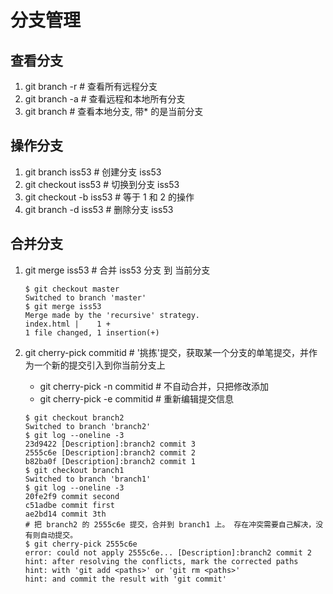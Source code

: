 # 分支管理

## 查看分支

1. git branch -r    # 查看所有远程分支
2. git branch -a    # 查看远程和本地所有分支
3. git branch       # 查看本地分支, 带* 的是当前分支

## 操作分支

1. git branch iss53     # 创建分支 iss53
2. git checkout iss53   # 切换到分支 iss53
3. git checkout -b iss53                # 等于 1 和 2 的操作
4. git branch -d iss53  # 删除分支 iss53

## 合并分支

1. git merge iss53      # 合并 iss53 分支 到 当前分支

    ``` git  
    $ git checkout master
    Switched to branch 'master'
    $ git merge iss53
    Merge made by the 'recursive' strategy.
    index.html |    1 +
    1 file changed, 1 insertion(+)
    ```

2. git cherry-pick commitid     # '挑拣'提交，获取某一个分支的单笔提交，并作为一个新的提交引入到你当前分支上
    - git cherry-pick -n commitid  # 不自动合并，只把修改添加
    - git cherry-pick -e commitid  # 重新编辑提交信息

    ``` git
    $ git checkout branch2
    Switched to branch 'branch2'
    $ git log --oneline -3
    23d9422 [Description]:branch2 commit 3
    2555c6e [Description]:branch2 commit 2
    b82ba0f [Description]:branch2 commit 1
    $ git checkout branch1
    Switched to branch 'branch1'
    $ git log --oneline -3
    20fe2f9 commit second
    c51adbe commit first
    ae2bd14 commit 3th
    # 把 branch2 的 2555c6e 提交，合并到 branch1 上。 存在冲突需要自己解决，没有则自动提交。
    $ git cherry-pick 2555c6e
    error: could not apply 2555c6e... [Description]:branch2 commit 2
    hint: after resolving the conflicts, mark the corrected paths
    hint: with 'git add <paths>' or 'git rm <paths>'
    hint: and commit the result with 'git commit'

    ```